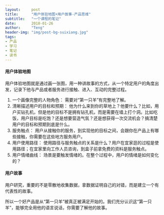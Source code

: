 ```yaml
---
layout:     post
title:      "用户体验地图+用户故事-产品思维"
subtitle:   "一个课程的笔记"
date:       2018-01-26
author:     "Teng"
header-img: "img/post-bg-suixiang.jpg"
tags:
- 产品
- 学习
- 笔记
- 读书
---
```


#### 用户体验地图

用户体验地图就是通过画一张图，用一种讲故事的方式，从一个特定用户的角度出发，记录下他与产品或者服务进行接触、进入、互动的完整过程。

1. 一个画像完整的人物角色： 需要对“第一只羊”有完整地了解。 
2. 清晰描述用户的目标和预期： 他为什么来到你的草地上？他要什么？比如，用户买钻孔机，但是他的目标不是拥有钻孔机，而是需要在墙上打个洞。比如吃饭，用户目标是吃饱？还是想要营造气氛？还是想获得一次交流机会？搞清楚用户的目标和预期到底是什么。
3. 服务触点： 用户从接触你的服务，到实现他的目标之间，会跟你在产品上有哪些接触，你需要在这些地方服务用户。
4. 用户使用路径： 使用路径与服务触点的关系是什么？用户在宜家逛的过程是使用路径；在宜家里向工作人员咨询，到盒子前拿免费的资料是服务触点。
5. 用户情绪曲线： 场景是要触发情绪的。在整个过程中，用户的情绪是如何变化的？

#### 用户故事

用户研究，重要的不是零散地收集数据，拿数据证明自己的对错，而是建立一个有代表性的故事。

所以一个好产品是从“第一只羊”被真正被满足开始的。我们充分认识这“第一只羊”，能够完全用他的语言说话，你需要了解他的故事。

